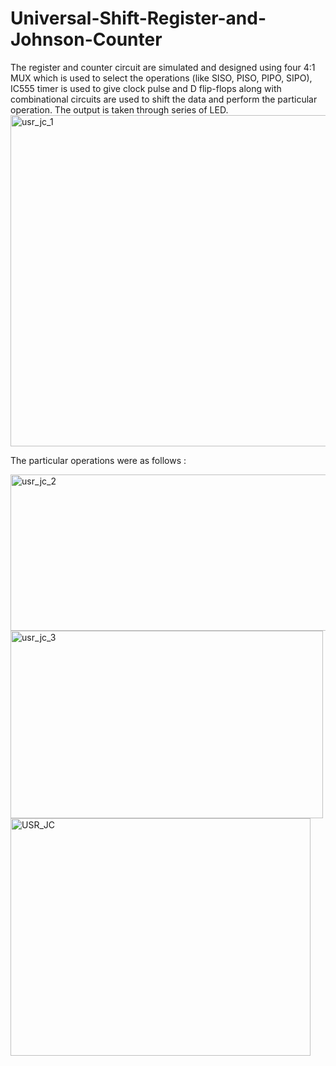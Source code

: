 # Universal-Shift-Register-and-Johnson-Counter
The register and counter circuit are simulated and designed using four 4:1 MUX which is used to select the operations (like SISO, PISO, PIPO, SIPO), 
IC555 timer is used to give clock pulse and D flip-flops along with combinational circuits are used to shift the data and perform the particular operation. 
The output is taken through series of LED.
<img width="647" height="530" alt="usr_jc_1" src="https://github.com/user-attachments/assets/64dc603d-d7e4-488f-b794-a341a9c9d4c2" />


The particular operations were as follows : 
  
<img width="550" height="250" alt="usr_jc_2" src="https://github.com/user-attachments/assets/71ea48f1-1991-4a86-afe9-aea0e3faad45" />

<img width="500" height="300" alt="usr_jc_3" src="https://github.com/user-attachments/assets/f2db369c-56e6-4a01-ae6d-845859b65cca" />  


<img width="480" height="380" alt="USR_JC" src="https://github.com/user-attachments/assets/83481cf6-1cc1-46c1-adcc-5320c790c08e" />
